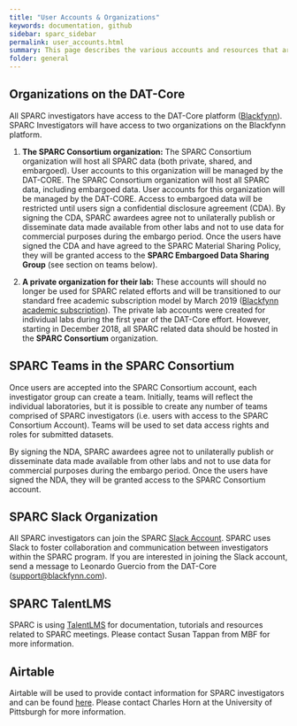```yaml
---
title: "User Accounts & Organizations"
keywords: documentation, github
sidebar: sparc_sidebar
permalink: user_accounts.html
summary: This page describes the various accounts and resources that are available to the SPARC investigators.
folder: general
---
```


## Organizations on the DAT-Core
All SPARC investigators have access to the DAT-Core platform ([Blackfynn](https://app.blackfynn.io)). SPARC Investigators will have access to two organizations on the Blackfynn platform.

1. **The SPARC Consortium organization:** 
The SPARC Consortium organization will host all SPARC data (both private, shared, and embargoed). User accounts to this organization will be managed by the DAT-CORE. 
The SPARC Consortium organization will host all SPARC data, including embargoed data. User accounts for this organization will be managed by the DAT-CORE. Access to embargoed data will be restricted until users sign a confidential disclosure agreement (CDA). By signing the CDA, SPARC awardees agree not to unilaterally publish or disseminate data made available from other labs and not to use data for commercial purposes during the embargo period. Once the users have signed the CDA and have agreed to the SPARC Material Sharing Policy, they will be granted access to the **SPARC Embargoed Data Sharing Group** (see section on teams below).

2. **A private organization for their lab:** 
These accounts will should no longer be used for SPARC related efforts and will be transitioned to our standard free academic subscription model by March 2019 ([Blackfynn academic subscription](https://www.blackfynn.com/academia)). The private lab accounts were created for individual labs during the first year of the DAT-Core effort. However, starting in December 2018, all SPARC related data should be hosted in the **SPARC Consortium** organization.

## SPARC Teams in the SPARC Consortium
Once users are accepted into the SPARC Consortium account, each investigator group can create a team. Initially, teams will reflect the individual laboratories, but it is possible to create any number of teams comprised of SPARC investigators (i.e. users with access to the SPARC Consortium Account). Teams will be used to set data access rights and roles for submitted datasets.

By signing the NDA, SPARC awardees agree not to unilaterally publish or disseminate data made available from other labs and not to use data for commercial purposes during the embargo period. Once the users have signed the NDA, they will be granted access to the SPARC Consortium account.

## SPARC Slack Organization
All SPARC investigators can join the SPARC [Slack Account](https://www.slack.com). SPARC uses Slack to foster collaboration and communication between investigators within the SPARC program. If you are interested in joining the Slack account, send a message to Leonardo Guercio from the DAT-Core (support@blackfynn.com).

## SPARC TalentLMS
SPARC is using [TalentLMS](https://datathon-learnwithsparc.talentlms.com/) for documentation, tutorials and resources related to SPARC meetings. Please contact Susan Tappan from MBF for more information.

## Airtable
Airtable will be used to provide contact information for SPARC investigators and can be found [here](https://airtable.com/tblFGEvUoTbbG6tJy/viwWBpydzfYQsvNFz). Please contact Charles Horn at the University of Pittsburgh for more information.
